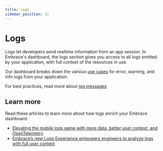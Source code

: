 ```yaml
---
title: Logs
sidebar_position: 11
---
```


# Logs

Logs let developers send realtime information from an app session. In Embrace's dashboard, the logs section gives you access to all logs emitted by your application, with full context of the resources in use.

Our dashboard breaks down the various [use cases](/product/logs/logs-ui.md) for error, warning, and info logs from your application.

For best practices, read more about [log messages](/product/logs/log-messages.md)

## Learn more

Read these articles to learn more about how logs enrich your Embrace dashboard:

- [Elevating the mobile logs game with more data, better user context, and OpenTelemetry](https://embrace.io/blog/context-rich-mobile-logs/)
- [Embrace’s new Logs Experience empowers engineers to analyze logs with full user context](https://embrace.io/blog/new-logs-experience/)
